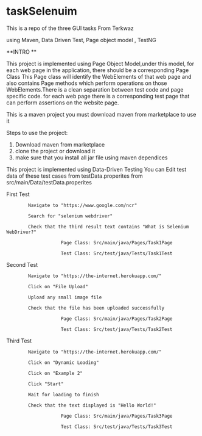 # taskSelenuim

This is a repo of the three GUI tasks From Terkwaz 

using Maven, Data Driven Test, Page object model , TestNG  

**INTRO **

This project is implemented using Page Object Model,under this model, for each web page in the application, there should be a corresponding Page Class This Page class will identify the WebElements of that web page and also contains Page methods which perform operations on those WebElements.There is a clean separation between test code and page specific code. for each web page there is a corresponding test page that can perform assertions on the website page.

This is a maven project you must download maven from marketplace to use it 

Steps to use the project:
1. Download maven from marketplace
2. clone the project or download it 
3. make sure that you install all jar file using maven dependices 


This project is implemented using Data-Driven Testing
You can Edit test data of these test cases from testData.properites from src/main/Data/testData.properites

First Test   

            Navigate to "https://www.google.com/ncr" 
            
            Search for "selenium webdriver" 
            
            Check that the third result text contains "What is Selenium WebDriver?" 
               
                        Page Class: Src/main/java/Pages/Task1Page 
                        
                        Test Class: Src/test/java/Tests/Task1Test
Second Test

            Navigate to "https://the-internet.herokuapp.com/" 
            
            Click on "File Upload" 
            
            Upload any small image file 
            
            Check that the file has been uploaded successfully
                           
                        Page Class: Src/main/java/Pages/Task2Page 
                        
                        Test Class: Src/test/java/Tests/Task2Test
Third Test

            Navigate to "https://the-internet.herokuapp.com/" 
            
            Click on "Dynamic Loading" 
            
            Click on "Example 2" 
            
            Click "Start" 
            
            Wait for loading to finish 
            
            Check that the text displayed is "Hello World!" 
                         
                        Page Class: Src/main/java/Pages/Task3Page 
                        
                        Test Class: Src/test/java/Tests/Task3Test


